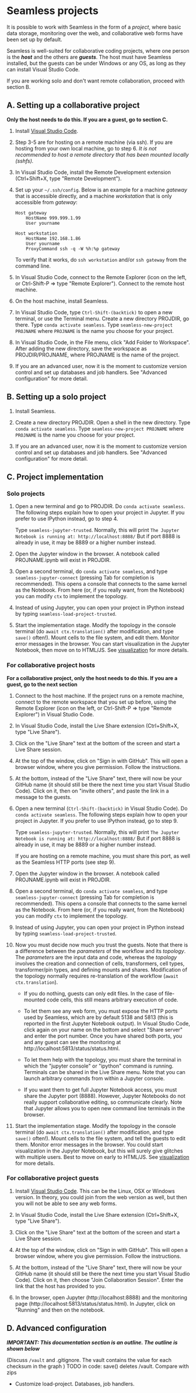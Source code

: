# Seamless projects

It is possible to work with Seamless in the form of a *project*, where basic data storage, monitoring over the web, and collaborative web forms have been set up by default.

Seamless is well-suited for collaborative coding projects, where one person is the ***host*** and the others are ***guests***. The host must have Seamless installed, but the guests can be under Windows or any OS, as long as they can install Visual Studio Code.

If you are working solo and don't want remote collaboration, proceed with section B.

## A. Setting up a collaborative project

**Only the host needs to do this. If you are a guest, go to section C.**

1. Install [Visual Studio Code](https://code.visualstudio.com/).

2. Step 3-5 are for hosting on a remote machine (via ssh). If you are hosting from your own local machine, go to step 6. *It is not recommended to host a remote directory that has been mounted locally (sshfs).*

3. In Visual Studio Code, install the Remote Development extension (Ctrl+Shift+X, type "Remote Development").

4. Set up your `~/.ssh/config`.  Below is an example for a machine *gateway* that is accessible directly, and a machine
*workstation* that is only accessible from *gateway*:

    ```text
    Host gateway
        HostName 999.999.1.99
        User yourname

    Host workstation
        HostName 192.168.1.86
        User yourname
        ProxyCommand ssh -q -W %h:%p gateway
    ```

    To verify that it works, do `ssh workstation` and/or `ssh gateway` from the command line.

5. In Visual Studio Code, connect to the Remote Explorer (icon on the left, or Ctrl-Shift-P => type "Remote Explorer").
Connect to the remote host machine.

6. On the host machine, install Seamless.

7. In Visual Studio Code, type `Ctrl-Shift-(backtick)` to open a new terminal, or use the Terminal menu. Create a new directory PROJDIR, go there. Type `conda activate seamless`. Type `seamless-new-project PROJNAME` where `PROJNAME` is the name you choose for your project.

8. In Visual Studio Code, in the File menu, click "Add Folder to Workspace".
After adding the new directory, save the workspace as PROJDIR/PROJNAME, where PROJNAME is the name of the project.

9. If you are an advanced user, now it is the moment to customize version control and set up databases and job handlers. See "Advanced configuration" for more detail.

## B. Setting up a solo project

1. Install Seamless.

2. Create a new directory PROJDIR. Open a shell in the new directory. Type `conda activate seamless`. Type `seamless-new-project PROJNAME` where `PROJNAME` is the name you choose for your project.

3. If you are an advanced user, now it is the moment to customize version control and set up databases and job handlers. See "Advanced configuration" for more detail.

## C. Project implementation

### Solo projects

1. Open a new terminal and go to PROJDIR. Do `conda activate seamless`.
   The following steps explain how to open your project in Jupyter.
   If you prefer to use IPython instead, go to step 4.

   Type `seamless-jupyter-trusted`. Normally, this will print
   `The Jupyter Notebook is running at: http://localhost:8888/`
   But if port 8888 is already in use, it may be 8889 or a higher number instead.

2. Open the Jupyter window in the browser. A notebook called PROJNAME.ipynb will exist in PROJDIR.

3. Open a second terminal, do `conda activate seamless`, and type `seamless-jupyter-connect` (pressing Tab for completion is recommended).
    This opens a console that connects to the same kernel as the Notebook. From here (or, if you really want, from the Notebook) you can modify `ctx` to implement the topology.

4. Instead of using Jupyter, you can open your project in IPython instead by typing
`seamless-load-project-trusted`.

5. Start the implementation stage. Modify the topology in the console terminal (do `await ctx.translation()` after modification, and type `save()` often!). Mount cells to the file system, and edit them. Monitor error messages in the browser.
You can start visualization in the Jupyter Notebook, then move on to HTML/JS. See [visualization](http://sjdv1982.github.io/seamless/sphinx/html/visualization.html) for more details.

### For collaborative project hosts

**For a collaborative project, only the host needs to do this. If you are a guest, go to the next section**

1. Connect to the host machine. If the project runs on a remote machine, connect to the remote workspace that you set up before, using the Remote Explorer (icon on the left, or Ctrl-Shift-P => type "Remote Explorer") in Visual Studio Code.

2. In Visual Studio Code, install the Live Share extension (Ctrl+Shift+X, type "Live Share").

3. Click on the "Live Share" text at the bottom of the screen and start a Live Share session.

4. At the top of the window, click on "Sign in with  GitHub". This will open a browser window, where you give permission. Follow the instructions.

5. At the bottom, instead of the "Live Share" text, there will now be your GitHub name (it should still be there the next time you start Visual Studio Code).
Click on it, then on "invite others", and paste the link in a message to the guests.

6. Open a new terminal (`Ctrl-Shift-(backtick)` in Visual Studio Code). Do `conda activate seamless`.
   The following steps explain how to open your project in Jupyter.
   If you prefer to use IPython instead, go to step 9.

   Type `seamless-jupyter-trusted`. Normally, this will print
   `The Jupyter Notebook is running at: http://localhost:8888/`
   But if port 8888 is already in use, it may be 8889 or a higher number instead.

   If you are hosting on a remote machine, you must share this port, as well as the Seamless HTTP ports (see step 9).

7. Open the Jupyter window in the browser. A notebook called PROJNAME.ipynb will exist in PROJDIR.

8. Open a second terminal, do `conda activate seamless`, and type `seamless-jupyter-connect` (pressing Tab for completion is recommended).
    This opens a console that connects to the same kernel as the Notebook. From here (or, if you really want, from the Notebook) you can modify `ctx` to implement the topology.

9. Instead of using Jupyter, you can open your project in IPython instead by typing
`seamless-load-project-trusted`.

10. Now you must decide now much you trust the guests. Note that there is a difference between the *parameters* of the workflow and its *topology*. The *parameters* are the input data and code, whereas the *topology* involves the creation and connection of cells, transformers, cell types, transformer/pin types, and defining mounts and shares. Modification of the topology normally requires re-translation of the workflow (`await ctx.translation`).

    - If you do nothing, guests can only edit files. In the case of file-mounted code cells, this still means arbitrary execution of code.

    - To let them see any web form, you must expose the HTTP ports used by Seamless, which are by default 5138 and 5813 (this is reported in the first Jupyter Notebook output).
    In Visual Studio Code, click again on your name on the bottom and select "Share server" and enter the port number. Once you have shared both ports, you and any guest can see the monitoring at http://localhost:5813/status/status.html.

    - To let them help with the topology, you must share the terminal in which the "jupyter console" or "ipython" command is running. Terminals can be shared in the Live Share menu. Note that you can launch arbitrary commands from within a Jupyter console.

    - If you want them to get full Jupyter Notebook access, you must share the Jupyter port (8888). However, Jupyter Notebooks do not really support collaborative editing, so communicate clearly. Note that Jupyter allows you to open new command line terminals in the browser.

11. Start the implementation stage. Modify the topology in the console terminal (do `await ctx.translation()` after modification, and type `save()` often!). Mount cells to the file system, and tell the guests to edit them. Monitor error messages in the browser.
You could start visualization in the Jupyter Notebook, but this will surely give glitches with multiple users. Best to move on early to HTML/JS. See [visualization](http://sjdv1982.github.io/seamless/sphinx/html/visualization.html) for more details.

### For collaborative project guests

1. Install [Visual Studio Code](https://code.visualstudio.com/). This can be the Linux, OSX or Windows version. In theory, you could join from the web version as well, but then you will not be able to see any web forms.

2. In Visual Studio Code, install the Live Share extension (Ctrl+Shift+X, type "Live Share").

3. Click on the "Live Share" text at the bottom of the screen and start a Live Share session.

4. At the top of the window, click on "Sign in with GitHub". This will open a browser window, where you give permission. Follow the instructions.

5. At the bottom, instead of the "Live Share" text, there will now be your GitHub name (it should still be there the next time you start Visual Studio Code).
Click on it, then choose "Join Collaboration Session". Enter the link that the host has provided to you.

6. In the browser, open Jupyter (http://localhost:8888) and the monitoring page (http://localhost:5813/status/status.html). In Jupyter, click on "Running" and then on the notebook.

## D. Advanced configuration

***IMPORTANT: This documentation section is an outline. The outline is shown below***

(Discuss `/vault` and .gitignore. The vault contains the value for each checksum in
the graph )
TODO in code: save() deletes /vault.
Compare with zips

- Customize load-project. Databases, job handlers.
